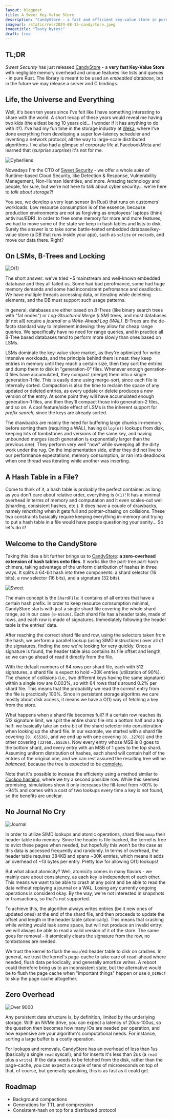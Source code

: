 ```yaml
---
layout: blogpost
title: A Sweet Key-Value Store
description: "CandyStore - a fast and efficient key-value store in pure Rust"
imageurl: /static/res/2024-08-15-candystore.jpeg
imagetitle: "Tasty bytes!"
draft: true
---
```


## TL;DR
*Sweet Security* has just released [CandyStore](https://github.com/sweet-security/candystore) - a **very fast Key-Value 
Store** with negligible memory overhead and unique features like lists and queues - in pure Rust. 
The library is meant to be used an *embedded database*, but in the future we may release a server and C bindings.

## Life, the Universe and Everything

Well, it's been ten years since I've felt like I have something interesting to share with the world. A short recap
of these years would reveal me having two kids (the eldest being 10 years old... I wonder if it has anything to do
with it?). I've had my fun time in the storage industry at [Weka](http://weka.io), where I've done everything from 
developing a super low-latency scheduler and inventing a network protocol, all the way to large-scale 
distributed algorithms. I've also had a glimpse of corporate life at ~~Facebook~~Meta and learned that (*surprise surprise*) 
it's not for me. 

<img src="/static/res/2024-08-15-cyber.jpg" title="Cyberliens" class="blog-post-image">

Nowadays I'm the CTO of [Sweet Security](https://sweet.security/) - we offer a whole *suite* of Runtime-based 
Cloud Security, like Detection & Response, Vulnerability Management, Non-Human Identities, and more. Amazing 
technology and people, for sure, but we're not here to talk about cyber security... we're here to *talk about storage?!*

You see, we develop a very lean sensor (in Rust) that runs on customers' workloads. Low resource consumption is of 
the essence, because production environments are not as forgiving as employees' laptops (think antivirus/EDR). 
In order to free some memory for more and more features, we had to move some of the state we keep in hash tables 
and lists to disk. Surely the answer is to take some battle-tested embedded database/key-value store (a DB that runs 
inside your app), such as `sqlite` or `rocksdb`, and move our data there. Right?

## On LSMs, B-Trees and Locking 

<img src="/static/res/2024-08-15-wal.png" title="O(1)" class="blog-post-image">

The short answer: we've tried ~5 mainstream and well-known embedded database and they all failed us. Some had bad 
perofmance, some had huge memory demands and some had inconsistent pefromance and deadlocks. We have multiple 
threads accessing data, or iterating while deleteing elements, and the DB must support such usage patterns.

In general, databases are either based on *B-Trees* (like binary search trees with "fat nodes") or 
*Log-Structured Merge (LSM)* trees, and most databases (if not all) require a *journal* or a *Write-Ahead Log (WAL)*. 
B-Trees are the de-facto standard way to implement indexing: they allow for cheap range queries. We specifically 
have no need for range queries, and in practice all B-Tree based databases tend to perform more slowly than ones 
based on LSMs. 

LSMs dominate the key-value store market, as they're optimized for write intensive workloads, and the principle 
behind them is neat: they keep entries in memory until they reach a certain size, then they sort the entries and 
dump them to disk in "generation-0" files. Whenever enough genration-0 files have accumulated, they compact (merge)
them into a single generation-1 file. This is easily done using merge-sort, since each file is internally sorted. 
Compaction is also the time to reclaim the space of any updated or deleted entries, as every update or delete 
produces a new version of the entry. At some point they will have accumulated enough generation-1 files, and then 
they'll compact those into generation-2 files, and so on. A cool feature/side effect of LSMs is the inherent 
support for *prefix search*, since the keys are already sorted.

The drawbacks are mainly the need for buffering large chunks in-memory before sorting them (requiring a WAL),
having `O(log(n))` lookups from disk, keeping lots of tombstones and versions of the same key, and having unbounded 
merges (each generation is exponentially larger than the previous one). They perform very well "now" while sweeping 
all the dirty work under the rug. On the implementation side, either they did not live to our performance
expectations, memory consumption, or ran into deadlocks when one thread was iterating while another was inserting.

## A Hash Table in a File?
Come to think of it, a hash table is probably the perfect container: as long as you don't care about relative order,
everything is `O(1)`! It has a minimal overhead in terms of memory and computation and it even scales-out well 
(sharding, consistent hashes, etc.). It does have a couple of drawbacks, namely *rehashing* when it gets full and 
pointer-chasing on collisions. These two constraints basically require keeping everything in-memory and trying to 
put a hash table in a file would have people questioning your sanity... So let's do it!

## Welcome to the CandyStore

Taking this idea a bit further brings us to [CandyStore](https://github.com/sweet-security/candystore): **a zero-overhead
extension of hash tables onto files**. It works like the part-tree part-hash chimera, taking advantage of the uniform
distribution of hashes in three ways. It splits a 64-bit hash into three components: a shard selector (16 bits), 
a row selector (16 bits), and a signature (32 bits).

<img src="/static/res/2024-08-22-candy.png" title="Sweet" class="blog-post-image">

The main concept is the `ShardFile`: it contains of all entries that have a certain hash prefix. In order to keep
resource comsumption minimal, CandyStore starts with just a single shard file covering the whole shard range, so in 
our case `[0-65536)`. Each shard file has a header table, made of rows, and each row is made of signatures. 
Immediately following the header table is the entries' data.

After reaching the correct shard file and row, using the selectors taken from the hash, we perform a parallel 
lookup (using SIMD instructions) over all of the signatures, finding the one we're looking for very quickly. 
Once a signature is found, the header table also contains its file offset and length, so we can go ahead of read it 
directly from the file.

With the default numbers of 64 rows per shard file, each with 512 signatures, a shard file is expect to hold ~30K 
entries (utilization of 90%). The chance of collisions (i.e., two different keys having the same signature) within 
a single row are 0.003%, so with 64 rows that's around 0.2% per shard file. This means that the probability we read 
the correct entry from the file is practically 100%. Since in persistent storage algoritms we care mostly about disk 
access, it means we have a O(1) way of fetching a key from the store.

What happens when a shard file becomes full? If a certain row reaches its 512 signature limit, we split the entire
shard file into a bottom half and a top half: we basically take an extra bit of the shard selector into consideration
when looking up the shard file. In our example, we started with a shard file covering `[0..65536)`, and we end up with
one covering `[0..32768)` and the other covering `[32768..65536)`. Now every entry whose MSB is 0 goes to the bottom
shard, and every entry with an MSB of 1 goes to the top shard. Assuming uniform distribution of hashes, each shard
will contain half of the entries of the original one, and we can rest assured the resulting tree will be *balanced*, 
because the tree is expected to be [complete](https://en.wikipedia.org/wiki/Binary_tree#Types_of_binary_trees).

Note that it's possible to incease the efficienty using a method similar to 
[Cuckoo hashing](https://en.wikipedia.org/wiki/Cuckoo_hashing), where we try a second possible row. While this seemed 
promising, simulations show it only increases the fill-level from ~90% to ~94% and comes with a cost of two lookups 
every time a key is not found, so the benefits are unclear.

## No Journal No Cry

<img src="/static/res/2024-08-22-news.png" title="Journal" class="blog-post-image">

In order to utilize SIMD lookups and atomic operations, shard files `mmap` their header table into memory.
Since the header is file-backed, the kernel is free to evict these pages when needed, but hopefully this won't be
the case as this data is accessed frequently and randomly. In terms of overhead, the header table requires 384KB 
and spans ~30K entries, which means it adds an overhead of ~13 bytes per entry. Pretty low for allowing O(1) lookups!

But what about atomicity? Well, atomicity comes in many flavors - we mainly care about consistency, as each key
is independent of each other. This means we want to be able to crash at any point and be able to read the data 
without replaying a journal or a WAL. Losing any currently ongoing operations is considerd okay. By the way, we're not
interested in snapshots or transactions, so that's not supported.

To achieve this, the algorithm always writes entries (be it new ones of updated ones) at the end of the shard file, 
and then proceeds to update the offset and length in the header table (atomically). This means that crashing while 
writing would leak some space, but will not produce an invalid entry: we will always be able to read a valid version
of it of the store. The same goes for removal - it atomically clears the signature from the row, no tombstones are 
needed.

We trust the kernel to flush the `mmap`'ed header table to disk on crashes. In general, we trust the kernel's 
page-cache to take care of read-ahead where needed, flush data periodically, and generally amortize writes. 
A reboot could therefore bring us to an inconsistent state, but the alternative would be to flush the page cache 
when "important things" happen or use `O_DIRECT` to skip the page cache altogether.

## Zero Overhead

<img src="/static/res/2024-08-15-over9000.png" title="Over 9000" class="blog-post-image">

Any persistent data structure is, by definition, limited by the underlying storage. With an NVMe drive, you 
can expect a latency of 20us-100us, so the question then becomes how many IOs are needed per operation, and how 
expensive are your algorithm's computational needs. For instance, sorting a large buffer is a costly operation.

For lookups and removals, CandyStore has an overhead of less than 1us (basically a single `read` syscall), 
and for inserts it's less than 2us (a `read` plus a `write`). If the data needs to be fetched from the disk, 
rather than the page-cache, you can expect a couple of tens of microseconds on top of that, of course, but generally
speaking, this is as fast as it could get.

## Roadmap
* Background compactions
* Generations for TTL and compression
* Consistent-hash on top for a distributed protocol

